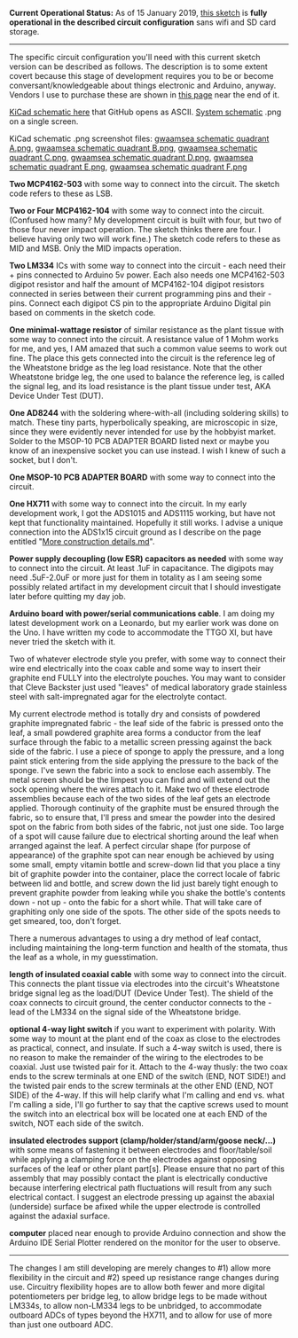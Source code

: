 **Current Operational Status:** As of 15 January 2019, [this sketch](https://github.com/kenneth558/plant_resistance_primary_perception/blob/Free/sketch%20code/adc_for_plant_tissue.ino) is **fully operational in the described circuit configuration** sans wifi and SD card storage.

------------------------------------

The specific circuit configuration you'll need with this current sketch version can be described as follows.  The description is to some extent covert because this stage of development requires you to be or become conversant/knowledgeable about things electronic and Arduino, anyway.  Vendors I use to purchase these are shown in [this page](https://github.com/kenneth558/plant_resistance_primary_perception/blob/Free/More%20construction%20details.md) near the end of it.  

[KiCad schematic here](https://github.com/kenneth558/plant_resistance_primary_perception/blob/Free/embeddeds/gwaamc%20schematic%20quadrant%20A.png) that GitHub opens as ASCII.  [System schematic](https://github.com/kenneth558/plant_resistance_primary_perception/blob/Free/embeddeds/GWAAMC%20System%20single%20page.png) .png on a single screen.


KiCad schematic .png screenshot files: [gwaamsea schematic quadrant A.png](https://github.com/kenneth558/plant_resistance_primary_perception/blob/Free/embeddeds/GWAAM-Sea%20schematic%20quadrant%20A.png), [gwaamsea schematic quadrant B.png](https://github.com/kenneth558/plant_resistance_primary_perception/blob/Free/embeddeds/GWAAM-Sea%20schematic%20quadrant%20B.png), [gwaamsea schematic quadrant C.png](https://github.com/kenneth558/plant_resistance_primary_perception/blob/Free/embeddeds/GWAAM-Sea%20schematic%20quadrant%20C.png), [gwaamsea schematic quadrant D.png](https://github.com/kenneth558/plant_resistance_primary_perception/blob/Free/embeddeds/GWAAM-Sea%20schematic%20quadrant%20D.png), [gwaamsea schematic quadrant E.png](https://github.com/kenneth558/plant_resistance_primary_perception/blob/Free/embeddeds/GWAAM-Sea%20schematic%20quadrant%20E.png), [gwaamsea schematic quadrant F.png](https://github.com/kenneth558/plant_resistance_primary_perception/blob/Free/embeddeds/GWAAM-Sea%20schematic%20quadrant%20F.png)

**Two MCP4162-503** with some way to connect into the circuit.  The sketch code refers to these as LSB.

**Two or Four MCP4162-104** with some way to connect into the circuit.  (Confused how many? My development circuit is built with four, but two of those four never impact operation.  The sketch thinks there are four.  I believe having only two will work fine.)  The sketch code refers to these as MID and MSB.  Only the MID impacts operation.

**Two LM334** ICs with some way to connect into the circuit - each need their + pins connected to Arduino 5v power.  Each also needs one MCP4162-503 digipot resistor and half the amount of MCP4162-104 digipot resistors connected in series between their current programming pins and their - pins.  Connect each digipot CS pin to the appropriate Arduino Digital pin based on comments in the sketch code.

**One minimal-wattage resistor** of similar resistance as the plant tissue with some way to connect into the circuit.  A resistance value of 1 Mohm works for me, and yes, I AM amazed that such a common value seems to work out fine.  The place this gets connected into the circuit is the reference leg of the Wheatstone bridge as the leg load resistance.  Note that the other Wheatstone bridge leg, the one used to balance the reference leg, is called the signal leg, and its load resistance is the plant tissue under test, AKA Device Under Test (DUT).

**One AD8244** with the soldering where-with-all (including soldering skills) to match.  These tiny parts, hyperbolically speaking, are microscopic in size, since they were evidently never intended for use by the hobbyist market.  Solder to the MSOP-10 PCB ADAPTER BOARD listed next or maybe you know of an inexpensive socket you can use instead.  I wish I knew of such a socket, but I don't.

**One MSOP-10 PCB ADAPTER BOARD** with some way to connect into the circuit.

**One HX711** with some way to connect into the circuit.  In my early development work, I got the ADS1015 and ADS1115 working, but have not kept that functionality maintained.  Hopefully it still works.  I advise a unique connection into the ADS1x15 circuit ground as I describe on the page entitled "[More construction details.md](https://github.com/kenneth558/plant_resistance_primary_perception/blob/Free/More%20construction%20details.md)".

**Power supply decoupling (low ESR) capacitors as needed** with some way to connect into the circuit.  At least .1uF in capacitance.  The digipots may need .5uF-2.0uF or more just for them in totality as I am seeing some possibly related artifact in my development circuit that I should investigate later before quitting my day job.

**Arduino board with power/serial communications cable**.  I am doing my latest development work on a Leonardo, but my earlier work was done on the Uno.  I have written my code to accommodate the TTGO XI, but have never tried the sketch with it.

Two of whatever electrode style you prefer, with some way to connect their wire end electrically into the coax cable and some way to insert their graphite end FULLY into the electrolyte pouches.  You may want to consider that Cleve Backster just used "leaves" of  medical laboratory grade stainless steel with salt-impregnated agar for the electrolyte contact.  

My current electrode method is totally dry and consists of powdered graphite impregnated fabric - the leaf side of the fabric is pressed onto the leaf, a small powdered graphite area forms a conductor from the leaf surface through the fabic to a metallic screen pressing against the back side of the fabric.  I use a piece of sponge to apply the pressure, and a long paint stick entering from the side applying the pressure to the back of the sponge.  I've sewn the fabric into a sock to enclose each assembly.  The metal screen should be the limpest you can find and will extend out the sock opening where the wires attach to it.  Make two of these electrode assemblies because each of the two sides of the leaf gets an electrode applied. Thorough continuity of the graphite must be ensured through the fabric, so to ensure that, I'll press and smear the powder into the desired spot on the fabric from both sides of the fabric, not just one side.  Too large of a spot will cause failure due to electrical shorting around the leaf when arranged against the leaf.  A perfect circular shape (for purpose of appearance) of the graphite spot can near enough be achieved by using some small, empty vitamin bottle and screw-down lid that you place a tiny bit of graphite powder into the container, place the correct locale of fabric between lid and bottle, and screw down the lid just barely tight enough to prevent graphite powder from leaking while you shake the bottle's contents down - not up - onto the fabic for a short while.  That will take care of graphiting only one side of the spots.  The other side of the spots needs to get smeared, too, don't forget.

There a numerous advantages to using a dry method of leaf contact, including maintaining the long-term function and health of the stomata, thus the leaf as a whole, in my guesstimation.

**length of insulated coaxial cable** with some way to connect into the circuit.  This connects the plant tissue via electrodes into the circuit's Wheatstone bridge signal leg as the load/DUT (Device Under Test).  The shield of the coax connects to circuit ground, the center conductor connects to the - lead of the LM334 on the signal side of the Wheatstone bridge.

**optional 4-way light switch** if you want to experiment with polarity.  With some way to mount at the plant end of the coax as close to the electrodes as practical, connect, and insulate.  If such a 4-way switch is used, there is no reason to make the remainder of the wiring to the electrodes to be coaxial.  Just use twisted pair for it.  Attach to the 4-way thusly: the two coax ends to the screw terminals at one END of the switch (END, NOT SIDE!) and the twisted pair ends to the screw terminals at the other END (END, NOT SIDE) of the 4-way.  If this will help clarify what I'm calling and end vs. what I'm calling a side, I'll go further to say that the captive screws used to mount the switch into an electrical box will be located one at each END of the switch, NOT each side of the switch.

**insulated electrodes support (clamp/holder/stand/arm/goose neck/...)** with some means of fastening it between electrodes and floor/table/soil while applying a clamping force on the electrodes against opposing surfaces of the leaf or other plant part[s].  Please ensure that no part of this assembly that may possibly contact the plant is electrically conductive because interfering electrical path fluctuations will result from any such electrical contact.  I suggest an electrode pressing up against the abaxial (underside) surface be afixed while the upper electrode is controlled against the adaxial surface.

**computer** placed near enough to provide Arduino connection and show the Arduino IDE Serial Plotter rendered on the monitor for the user to observe.

---------------------
The changes I am still developing are merely changes to #1) allow more flexibility in the circuit and #2) speed up resistance range changes during use.  Circuitry flexibility hopes are to allow both fewer and more digital potentiometers per bridge leg, to allow bridge legs to be made without LM334s, to allow non-LM334 legs to be unbridged, to accommodate outboard ADCs of types beyond the HX711, and to allow for use of more than just one outboard ADC.
